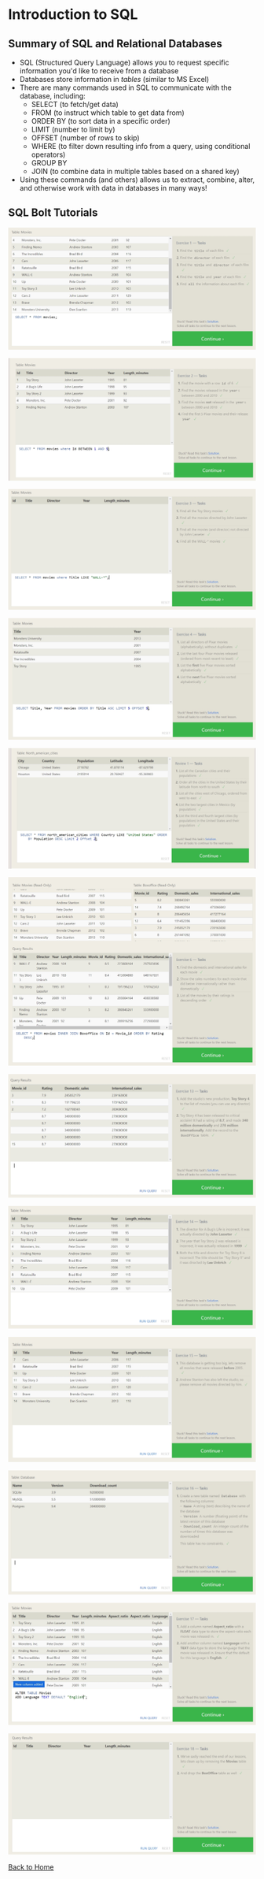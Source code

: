 # Introduction to SQL

## Summary of SQL and Relational Databases

- SQL (Structured Query Language) allows you to request specific information you'd like to receive from a database
- Databases store information in *tables* (similar to MS Excel)
- There are many commands used in SQL to communicate with the database, including:
  - SELECT (to fetch/get data)
  - FROM (to instruct which table to get data from)
  - ORDER BY (to sort data in a specific order)
  - LIMIT (number to limit by)
  - OFFSET (number of rows to skip)
  - WHERE (to filter down resulting info from a query, using conditional operators)
  - GROUP BY
  - JOIN (to combine data in multiple tables based on a shared key)
- Using these commands (and others) allows us to extract, combine, alter, and otherwise work with data in databases in many ways!

## SQL Bolt Tutorials

![SQL Practice 1](/401/SQL-images/SQL-practice-1.jpg)

![SQL Practice 2](/401/SQL-images/SQL-practice-2.jpg)

![SQL Practice 3](/401/SQL-images/SQL-practice-3.jpg)

![SQL Practice 4](/401/SQL-images/SQL-practice-4.jpg)

![SQL Practice 5](/401/SQL-images/SQL-practice-5.jpg)

![SQL Practice 6](/401/SQL-images/SQL-practice-6.jpg)

![SQL Practice 13](/401/SQL-images/SQL-practice-13.jpg)

![SQL Practice 14](/401/SQL-images/SQL-practice-14.jpg)

![SQL Practice 15](/401/SQL-images/SQL-practice-15.jpg)

![SQL Practice 16](/401/SQL-images/SQL-practice-16.jpg)

![SQL Practice 17](/401/SQL-images/SQL-practice-17.jpg)

![SQL Practice 18](/401/SQL-images/SQL-practice-18.jpg)

[Back to Home](../README.md)
